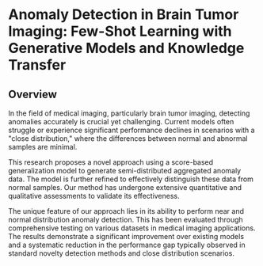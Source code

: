 # Anomaly Detection in Brain Tumor Imaging: Few-Shot Learning with Generative Models and Knowledge Transfer

## Overview
In the field of medical imaging, particularly brain tumor imaging, detecting anomalies accurately is crucial yet challenging. Current models often struggle or experience significant performance declines in scenarios with a "close distribution," where the differences between normal and abnormal samples are minimal.

This research proposes a novel approach using a score-based generalization model to generate semi-distributed aggregated anomaly data. The model is further refined to effectively distinguish these data from normal samples. Our method has undergone extensive quantitative and qualitative assessments to validate its effectiveness. 

The unique feature of our approach lies in its ability to perform near and normal distribution anomaly detection. This has been evaluated through comprehensive testing on various datasets in medical imaging applications. The results demonstrate a significant improvement over existing models and a systematic reduction in the performance gap typically observed in standard novelty detection methods and close distribution scenarios.

